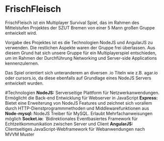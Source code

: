 # FrischFleisch

FrischFleisch ist ein Multiplayer Survival Spiel, das im Rahmen des Mittelstufen Projektes der SZUT Bremen von einer 5 Mann großen Gruppe entwickelt wird.

Vorgabe des Projektes ist es die Technologien NodeJS und AngularJS zu verwenden. Die restlichen Aspekte waren der Gruppe frei überlassen. 
Aus diesem Grund hat sich unsere Gruppe für ein Multiplayerspiel entschieden, um im Rahmen der Durchführung Networking und Server-side Applications kennenzulernen.

Das Spiel orientiert sich unteranderem an diversen .io Titeln wie z.B. agar.io oder cursors.io, da diese ebenfalls auf Grundlage eines NodeJS Servers entwickelt wurden.


#Technologien
**NodeJS:** Serverseitige Plattform für Netzwerkanwendungen. Ermöglicht die Back-end Entwicklung für Webserver in JavaScript
**Express:** Bietet eine Erweiterung von NodeJS Features und zeichnet sich vorallem durch HTTP-Dienstprogrammmethoden und Middlewarefunktionen aus
**Node-mysql:** NodeJS Treiber für MySQL. Erlaubt Mehrfachanweisungen möglich
**Socket.io:** ´Bidirektionales Eventbasiertes Framework für Echtzeitkommunikation zwischen Server und Client
**AngularJS:** Clientseitiges JavaScript-Webframework für Webanwendungen nach MVVM Muster
